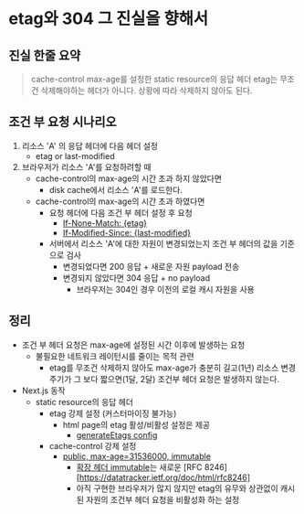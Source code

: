 
# etag와 304 그 진실을 향해서

## 진실 한줄 요약
> cache-control max-age를 설정한 static resource의 응답 헤더 etag는 무조건 삭제해야하는 헤더가 아니다.
> 상황에 따라 삭제하지 않아도 된다.

## 조건 부 요청 시나리오
1. 리소스 'A' 의 응답 헤더에 다음 헤더 설정
   - etag or last-modified
2. 브라우저가 리소스 'A'를 요청하려할 때
   - cache-control의 max-age의 시간 초과 하지 않았다면
     - disk cache에서 리소스 'A'를 로드한다.
   - cache-control의 max-age의 시간 초과 하였다면
     - 요청 헤더에 다음 조건 부 헤더 설정 후 요청
       - [If-None-Match: {etag}](https://developer.mozilla.org/en-US/docs/Web/HTTP/Headers/If-None-Match)
       - [If-Modified-Since: {last-modified}](https://developer.mozilla.org/ko/docs/Web/HTTP/Headers/If-Modified-Since)
     - 서버에서 리소스 'A'에 대한 자원이 변경되었는지 조건 부 헤더의 값을 기준으로 검사
       - 변경되었다면 200 응답 + 새로운 자원 payload 전송
       - 변경되지 않았다면 304 응답 + no payload
         - 브라우저는 304인 경우 이전의 로컬 캐시 자원을 사용

## 정리
- 조건 부 헤더 요청은 max-age에 설정된 시간 이후에 발생하는 요청
  - 불필요한 네트워크 레이턴시를 줄이는 목적 관련
    - etag를 무조건 삭제하지 않아도 max-age가 충분히 길고(1년) 리소스 변경 주기가 그 보다 짧으면(1달, 2달) 조건부 헤더 요청은 발생하지 않는다.
- Next.js 동작
  - static resource의 응답 헤더
    - etag 강제 설정 (커스터마이징 불가능)
      - html page의 etag 활성/비활성 설정은 제공
        - [generateEtags config](https://nextjs.org/docs/api-reference/next.config.js/disabling-etag-generation)
    - cache-control 강제 설정
      - [public, max-age=31536000, immutable](https://github.com/vercel/next.js/blob/canary/packages/next/server/next-server.ts#L611)
        - [확장 헤더 immutable](https://developer.mozilla.org/ko/docs/Web/HTTP/Headers/Cache-Control)는 새로운 [RFC 8246][https://datatracker.ietf.org/doc/html/rfc8246]
        - 아직 구현한 브라우저가 많지 않지만 etag의 유무와 상관없이 캐시된 자원의 조건부 헤더 요청을 비활성화 하는 설정
